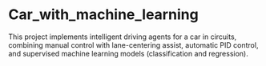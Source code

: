 # Car_with_machine_learning
This project implements intelligent driving agents for a car in circuits, combining manual control with lane-centering assist, automatic PID control, and supervised machine learning models (classification and regression). 
